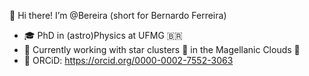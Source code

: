 👋 Hi there! I’m @Bereira (short for Bernardo Ferreira)
- 🎓 PhD in (astro)Physics at UFMG 🇧🇷 
- 🔭 Currently working with star clusters 🌟 in the Magellanic Clouds 🌌
- 📃 ORCiD: https://orcid.org/0000-0002-7552-3063
